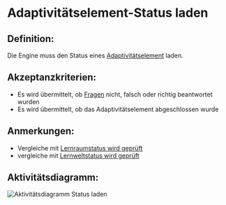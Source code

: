 # Adaptivitätselement-Status laden


## Definition:

Die Engine muss den Status eines [Adaptivitätselement](Adaptivitätselement-GE.md) laden.

## Akzeptanzkriterien:

- Es wird übermittelt, ob [Fragen](Adaptivitätsfrage-GE.md) nicht, falsch oder richtig beantwortet wurden
- Es wird übermittelt, ob das Adaptivitätselement abgeschlossen wurde

## Anmerkungen:

- Vergleiche mit [Lernraumstatus wird geprüft](EZZ0013.md)
- vergleiche mit [Lernweltstatus wird geprüft](ELG0009.md)

## Aktivitätsdiagramm:

![Aktivitätsdiagramm Status laden](imageEngineAdaptivitätselementStatusLaden.png)